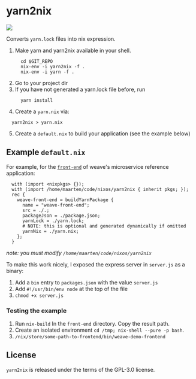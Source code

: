# yarn2nix
<img src="https://travis-ci.org/moretea/yarn2nix.svg?branch=master">

Converts `yarn.lock` files into nix expression.


1. Make yarn and yarn2nix available in your shell.
   ```
     cd $GIT_REPO
     nix-env -i yarn2nix -f .
     nix-env -i yarn -f .
   ```
2. Go to your project dir
3. If you have not generated a yarn.lock file before, run
   ```
     yarn install
   ```
4. Create a `yarn.nix` via:
  ```
    yarn2nix > yarn.nix
  ```

5. Create a `default.nix` to build your application (see the example below)

## Example `default.nix`
 
   For example, for the [`front-end`](https://github.com/microservices-demo/front-end) of weave's microservice reference application:

  ```
    with (import <nixpkgs> {});
    with (import /home/maarten/code/nixos/yarn2nix { inherit pkgs; });
    rec {
      weave-front-end = buildYarnPackage {
        name = "weave-front-end";
        src = ./.;
        packageJson = ./package.json;
        yarnLock = ./yarn.lock;
        # NOTE: this is optional and generated dynamically if omitted
        yarnNix = ./yarn.nix;
      };
    }
   ```

   _note: you must modify `/home/maarten/code/nixos/yarn2nix`_

   To make this work nicely, I exposed the express server in `server.js` as a binary:
   1. Add a `bin` entry to `packages.json` with the value `server.js`
   2. Add  `#!/usr/bin/env node` at the top of the file
   3. `chmod +x server.js`

### Testing the example

1. Run `nix-build` In the `front-end` directory. Copy the result path.
2. Create an isolated environment `cd /tmp; nix-shell --pure -p bash`.
3. `/nix/store/some-path-to-frontend/bin/weave-demo-frontend`

## License
`yarn2nix` is released under the terms of the GPL-3.0 license.
